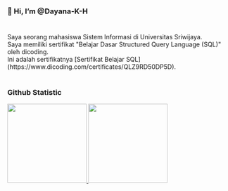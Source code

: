 <h3>👋 Hi, I’m @Dayana-K-H <h3></h3> <br>
Saya seorang mahasiswa Sistem Informasi di Universitas Sriwijaya.<br>
Saya memiliki sertifikat "Belajar Dasar Structured Query Language (SQL)" oleh dicoding.<br>
Ini adalah sertifikatnya [Sertifikat Belajar SQL](https://www.dicoding.com/certificates/QLZ9RD50DP5D).<br>
<br>
  
### Github Statistic
<p align="left">
<a href="https://github.com/Dayana-K-H">
  <img height="180em" src="https://github-readme-stats-eight-theta.vercel.app/api?username=penuliscode&show_icons=true&theme=algolia&include_all_commits=true&count_private=true"/>
  <img height="180em" src="https://github-readme-stats-eight-theta.vercel.app/api/top-langs/?username=Dayana-K-H&layout=compact&layout=compact&theme=algolia"/>
</a>
</p>

<!---
Dayana-K-H/Dayana-K-H is a ✨ special ✨ repository because its `README.md` (this file) appears on your GitHub profile.
You can click the Preview link to take a look at your changes.
--->
